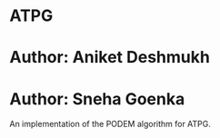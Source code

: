 # ATPG
# Author: Aniket Deshmukh
# Author: Sneha Goenka

An implementation of the PODEM algorithm for ATPG.  
